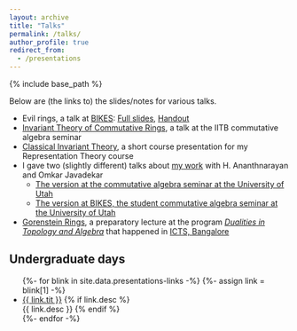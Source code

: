 ```yaml
---
layout: archive
title: "Talks"
permalink: /talks/
author_profile: true
redirect_from:
  - /presentations
---
```


{% include base_path %}

Below are (the links to) the slides/notes for various talks.

* Evil rings, a talk at [BIKES](https://www.brendan.phd/BIKES/BIKES.html): [Full slides](2024-08-28-bikes-evil-rings.pdf), [Handout](2024-08-28-bikes-evil-rings-handout.pdf)
* [Invariant Theory of Commutative Rings]({{base_path}}/talks/2024-08-13-iitb-invariant-theory.pdf), a talk at the IITB commutative algebra seminar 
* [Classical Invariant Theory]({{base_path}}/talks/2024-04-22-utah-rep-theory-invariants.pdf), a short course presentation for my Representation Theory course
* I gave two (slightly different) talks about [my work](https://arxiv.org/pdf/2401.01046) with H. Ananthnarayan and Omkar Javadekar
  * [The version at the commutative algebra seminar at the University of Utah]({{base_path}}/talks/2024-03-29-utah-ca-linear-quotients.pdf)
  * [The version at BIKES, the student commutative algebra seminar at the University of Utah]({{base_path}}/talks/2024-02-15-bikes-linear-quotients.pdf)
* [Gorenstein Rings]({{base_path}}/talks/2023-05-19-icts-gorenstein.pdf), a preparatory lecture at the program [_Dualities in Topology and Algebra_](https://www.icts.res.in/program/dta2023) that happened in [ICTS, Bangalore](https://www.icts.res.in/)

## Undergraduate days

<ul>
  {%- for blink in site.data.presentations-links -%}
    {%- assign link = blink[1] -%}
  	<li> 
      <a href="{{ blink[0] | prepend: "/" | prepend: base_path }}">
      {{ link.tit }}</a> 
      {% if link.desc %}<br> {{ link.desc }} {% endif %}
	</li>
  {%- endfor -%}
</ul>